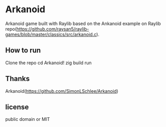 # Arkanoid

Arkanoid game built with Raylib based on the Ankanoid example on Raylib repo(https://github.com/raysan5/raylib-games/blob/master/classics/src/arkanoid.c).



## How to run
Clone the repo
cd Arkanoid!
zig build run

## Thanks

Arkanoid(https://github.com/SimonLSchlee/Arkanoid)

## license
public domain or MIT

